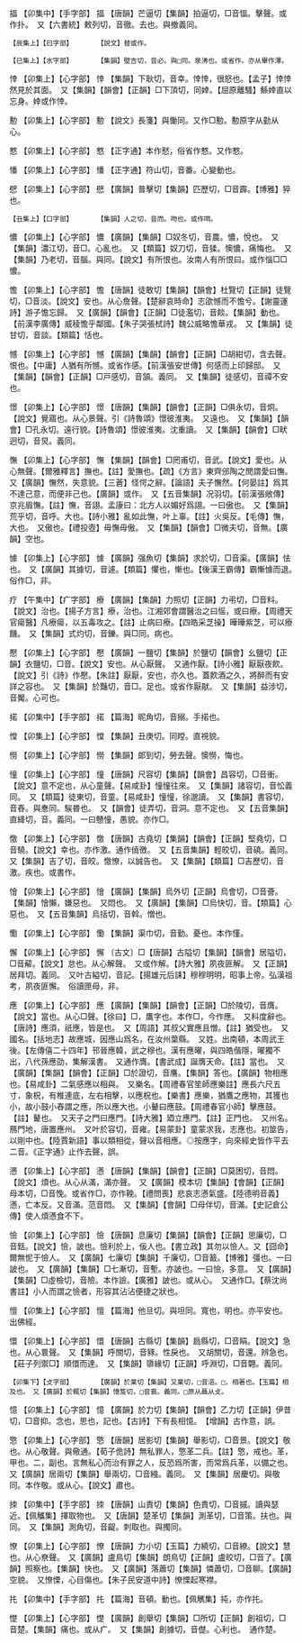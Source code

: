 <!-- { "loadSidebar": true } -->
揊	【卯集中】【手字部】	揊	【唐韻】芒逼切【集韻】拍逼切，□音愊。擊聲。或作扑。　又【六書統】敕列切，音徹。去也。與撤義同。

	【辰集上】【曰字部】		【說文】替或作。

	【巳集上】【水字部】		【集韻】壁吉切，音必。與□同。泉沸也。或省作。亦从畢作滭。

悻	【卯集上】【心字部】	悻	【集韻】下耿切，音幸。悻悻，很怒也。【孟子】悻悻然見於其面。　又【集韻】【韻會】【正韻】□下頂切，同婞。【屈原離騷】鯀婞直以忘身。婞或作悻。

憅	【卯集上】【心字部】	憅	【說文》長箋】與慟同。又作□憅。憅原字从勭从心。 

憗	【卯集上】【心字部】	憗	【正字通】本作憖，俗省作憗。又作憗。

憣	【卯集上】【心字部】	憣	【正字通】符山切，音番。心變動也。

憵	【卯集上】【心字部】	憵	【廣韻】普擊切【集韻】匹歷切，□音霹。【博雅】猝也。

	【丑集上】【口字部】		【集韻】人之切，音而。吻也。或作咡。

憹	【卯集上】【心字部】	憹	【廣韻】【集韻】□奴冬切，音農。憹，悅也。　又【集韻】濃江切，音□。心亂也。　又【類篇】奴刀切，音猱。懊憹，痛悔也。　又【集韻】乃老切，音腦。與同。【說文】有所恨也。汝南人有所恨曰。或作惱□□憹。

憺	【卯集上】【心字部】	憺	【唐韻】徒敢切【集韻】【韻會】杜覽切【正韻】徒覽切，□音淡。【說文】安也。从心詹聲。【楚辭哀時命】志欿憾而不憺兮。【謝靈運詩】游子憺忘歸。　又【廣韻】【韻會】【正韻】□徒濫切，音餤。【集韻】動也。【前漢李廣傳】威稜憺乎鄰國。【朱子哭張栻詩】魏公威略憺華戎。　又【集韻】徒甘切，音談。【類篇】恬也。

憾	【卯集上】【心字部】	憾	【廣韻】【集韻】【韻會】【正韻】□胡紺切，含去聲。恨也。【中庸】人猶有所憾。或省作感。【前漢張安世傳】何感而上印歸邸。　又【集韻】【韻會】【正韻】□戸感切，音頷。義同。　又【集韻】徒感切，音禫不安也。

憬	【卯集上】【心字部】	憬	【唐韻】【集韻】【韻會】【正韻】□俱永切，音炯。【說文】覺寤也。从心景聲。引《詩魯頌》憬彼淮夷。　又遠也。　又【集韻】【韻會】□孔永切。遠行貌。【詩魯頌】憬彼淮夷。沈重讀。　又【集韻】【韻會】□畎迥切，音炅。義同。

憮	【卯集上】【心字部】	憮	【集韻】【韻會】□罔甫切，音武。【說文】愛也。从心無聲。【爾雅釋言】撫也。【註】愛撫也。【疏】《方言》東齊邠陶之閒謂愛曰憮。　又【廣韻】憮然，失意貌。【三蒼】怪愕之辭。【論語】夫子憮然。【何晏註】爲其不達己意，而便非己也。【廣韻】或作。　又【五音集韻】况羽切。【前漢張敞傳】京兆眉憮。【註】憮，音詡。孟康曰：北方人以媚好爲詡。一曰傲也。　又【集韻】荒乎切，音呼。大也。【詩小雅】亂如此憮，叶上辜。【註】火吳反。【毛傳】憮，大也。　又傲也。【禮投壺】毋憮毋傲。　又【集韻】【韻會】□微夫切，音無。【廣韻】空也。

懅	【卯集上】【心字部】	懅	【廣韻】强魚切【集韻】求於切，□音渠。【廣韻】怯也。　又【廣韻】其據切，音遽。【類篇】懼也，慚也。【後漢王霸傳】霸慚懅而退。　俗作□，非。

疗	【午集中】【疒字部】	療	【廣韻】【集韻】力照切【正韻】力弔切，□音料。【說文】治也。【揚子方言】療，治也。江湘郊會謂醫治之曰愮，或曰療。【周禮天官瘍醫】凡療瘍，以五毒攻之。【註】止病曰療。【四皓采芝操】曄曄紫芝，可以療饑。　又【集韻】式灼切，音鑠。與□同。病也。

懕	【卯集上】【心字部】	懕	【廣韻】一鹽切【集韻】於鹽切【韻會】幺鹽切【正韻】衣鹽切，□音。【說文】安也。从心厭聲。　又通作厭。【詩小雅】厭厭夜飮。【說文】引《詩》作懕。【朱註】厭厭，安也，亦久也。蓋飮酒之久，將醉而有安詳之容也。　又【集韻】於豔切，音□。足也。或省作厭猒。　又【集韻】益涉切，音魘。心可也。

掿	【卯集中】【手字部】	掿	【篇海】昵角切，音搦。手掿也。

憆	【卯集上】【心字部】	憆	【集韻】丑庚切。同瞠。直視貌。

憦	【卯集上】【心字部】	憦	【集韻】郞到切，勞去聲。懊憦，悔也。

憧	【卯集上】【心字部】	憧	【唐韻】尺容切【集韻】【韻會】昌容切，□音衝。【說文】意不定也，从心童聲。【易咸卦】憧憧往來。　又【集韻】諸容切，音忪義同。　又【類篇】徒東切，音童。【易咸卦】憧憧，徐邈讀。　又【集韻】書容切，音舂。與惷同。騃昬也。　又【韻會】徒弄切，音洞。意不定也。　又【五音集韻】直絳切，音。義同。一曰戇憧，愚貌。亦作□。

憿	【卯集上】【心字部】	憿	【唐韻】古堯切【集韻】【韻會】【正韻】堅堯切，□音驍。【說文】幸也。亦作激。通作僥徼。　又【五音集韻】輕皎切，音磽。義同。　又【集韻】吉了切，音皎。憿憭，以誠告也。　又【集韻】【類篇】□吉歷切，音激。疾也。或書作。

懀	【卯集上】【心字部】	懀	【廣韻】【集韻】烏外切【正韻】烏會切，□音薈。【集韻】懀懶，嫌惡也。　又悶也。　又【廣韻】【集韻】□烏快切，音。【類篇】心惡也。　又【五音集韻】烏括切，音斡。憎也。

懄	【卯集上】【心字部】	懄	【集韻】渠巾切，音勤。憂也。本作慬。

懈	【卯集上】【心字部】	懈	〔古文〕□【唐韻】古隘切【集韻】【韻會】居隘切，□音薢。【說文】怠也。从心解聲。　又或作解。【詩大雅】夙夜匪解。　又【正韻】居拜切。義同。　又叶古縊切，音記。【揚雄元后誄】穆穆明明，昭事上帝。弘漢祖考，夙夜匪懈。　俗讀匣母，非。

應	【卯集上】【心字部】	應	【廣韻】【集韻】【韻會】【正韻】□於陵切，音膺。【說文】當也。从心□聲。【徐曰】□，鷹字也。本作□，今作應。　又料度辭也。【唐詩】應須，祇應，皆是也。　又【周語】其叔父實應且憎。【註】猶受也。　又國名。【括地志】故應城，因應山爲名，在汝州葉縣。　又姓。出南頓，本周武王後。【左傳僖二十四年】邗晉應韓，武之穆也。漢有應曜，與四皓偕隱，曜獨不出，八代孫應劭，集解漢書。　又通作膺。【書武成】誕膺天命。【註】當也。　又【廣韻】【集韻】【韻會】【正韻】□於證切，音譍。【集韻】答也。【廣韻】物相應也。【易咸卦】二氣感應以相與。　又樂名。【周禮春官笙師應樂註】應長六尺五寸，象柷，有椎連底，左右相擊，以應柷也。【樂書】應樂，猶鷹之應物，其獲也小，故小鼓小舂謂之應，所以應大也。小鼙曰應鼓。【周禮春官小師】擊應鼓。【註】鼙也。　又天子之門曰應門。【詩大雅】廼立應門。【註】正門也。　又州名。鴈門地，唐置應州。　又叶於容切，音雍。【易蒙卦】童蒙求我，志應也。初筮告，以剛中也。【陸賈新語】事以類相從，聲以音相應。◎按應字，向來經史皆作平去二音。《正字通》止作去聲，誤。

懑	【卯集上】【心字部】	懣	【唐韻】【集韻】【韻會】【正韻】□莫困切，音悶。【說文】煩也。从心从滿，滿亦聲。　又【廣韻】模本切【集韻】【會韻】【正韻】母本切，□音悗。或省作□，亦作鞔。【禮問喪】悲哀志懣氣盛。【陸德明音義】懣，亡本反。又音滿。范音悶。　又【集韻】【會韻】□母伴切，音滿。【史記倉公傳】使人煩懣食不下。

憸	【卯集上】【心字部】	憸	【唐韻】息廉切【集韻】【韻會】【正韻】思廉切，□音銛。【說文】憸，詖也。憸利於上，佞人也。【書立政】其勿以憸人。又【囧命】爾無怩于憸人。　又【廣韻】七廉切【集韻】千廉切，□音籖。【博雅】彊也。一曰詖也。　又【廣韻】【集韻】□七漸切，音塹。亦詖也。一曰憸，多意。　又【廣韻】【集韻】□虛檢切，音險。本作譣。【廣雅】詖也。或从心。　又通作□。【蔡沈尚書註】小人而謂之憸者，形容其沾沾便捷之狀也。

憻	【卯集上】【心字部】	憻	【篇海】他旦切。與坦同。寬也，明也。亦平安也。出佛經。

懁	【卯集上】【心字部】	懁	【唐韻】古縣切【集韻】扃縣切，□音睊。【說文】急也。从心睘聲。　又【集韻】呼關切，音豩。性戾也。　又胡關切，音還。辨急也。【莊子列禦□】順懁而達。　又【集韻】隳緣切【正韻】呼淵切，□音翾。義同。

	【卯集下】【攴字部】		【廣韻】於業切【集韻】又業切，□音浥。□，相著也。【玉篇】相及也。　又【廣韻】於輒切【集韻】憶笈切，□音裛。義同。□原从聶从攴。

憶	【卯集上】【心字部】	憶	【廣韻】於力切【集韻】【韻會】乙力切【正韻】伊昔切，□音抑。念也，思也，記也。【古詩】下有長相憶。　【增韻】古作意，誤。

憼	【卯集上】【心字部】	憼	【唐韻】居影切【集韻】舉影切，□音景。【說文】敬也。从心敬聲。與儆通。【荀子佹詩】無私罪人，憼革二兵。【註】憼，戒也。革，甲也。二，副也。言無私心而治有罪之人，反恐爲所害，而常爲兵革，以備之也。　又【廣韻】居兩切【集韻】舉兩切，□音繈。義同。　又【集韻】居慶切。與敬同。本作敬。或从心。【說文】肅也。

拺	【卯集中】【手字部】	拺	【唐韻】山責切【集韻】色責切，□音摵。讀與瑟近。【佩觿集】擇取物也。　又【唐韻】楚革切【集韻】測革切，□音策。扶也。與同。　又【集韻】測角切，音齪。刺取也。與擉同。

憭	【卯集上】【心字部】	憭	【唐韻】力小切【玉篇】力繞切，□音繚。【說文】慧也。从心尞聲。　又【廣韻】盧鳥切【集韻】朗鳥切【正韻】盧皎切，□音了。【廣韻】照察也。【集韻】快也。　又【廣韻】落蕭切【集韻】憐蕭切，□音聊。【廣韻】空貌。　又憭慄，心目傷也。【朱子民安道中詩】憭慄起寒襟。

扥	【卯集中】【手字部】	扥	【篇海】音頓。動也。【佩觽集】扽，亦作扥。

憷	【卯集上】【心字部】	憷	【廣韻】創舉切【集韻】□所切【正韻】創祖切，□音楚。【集韻】痛也。或从疒。　又【集韻】創據切，音儊。心利也。　通作楚。

